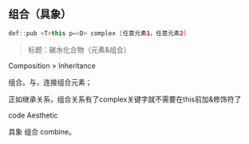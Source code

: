 ## 组合（具象）

```java
def::pub <T>this p=<D> complex [任意元素1，任意元素2]
```

> 标题：碳水化合物（元素&组合）

Composition > Inheritance

组合。与，连接组合元素；

正如继承关系，组合关系有了complex关键字就不需要在this前加&修饰符了

code Aesthetic


具象 组合 combine。